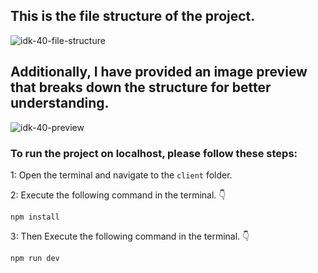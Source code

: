 ## This is the file structure of the project.

![idk-40-file-structure](https://github.com/movevirtual/idk-tailwindkit-instruction/assets/136367781/ceb48c17-84bf-4d6a-ab97-f194d1d8b61a)

## Additionally, I have provided an image preview that breaks down the structure for better understanding.

![idk-40-preview](https://github.com/movevirtual/idk-tailwindkit-instruction/assets/136367781/f4fed779-928f-4de0-9a34-cc03aebccb59)

### To run the project on localhost, please follow these steps:

1: Open the terminal and navigate to the `client` folder.

2: Execute the following command in the terminal. 👇

```
npm install
```

3: Then Execute the following command in the terminal. 👇

```
npm run dev
```
